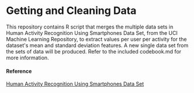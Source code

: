 # Getting and Cleaning Data

This repository contains R script that merges the multiple data sets in Human Activity Recognition Using Smartphones Data Set, 
from the UCI Machine Learning Repository, to extract values per user per activity for the dataset's mean and 
standard deviation features. A new single data set from the sets of data will be produced. Refer to the included codebook.md for 
more information.

#### Reference
[Human Activity Recognition Using Smartphones Data Set](http://archive.ics.uci.edu/ml/datasets/Human+Activity+Recognition+Using+Smartphones)

